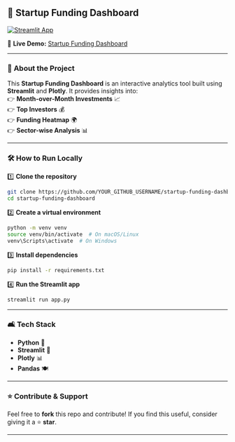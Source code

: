 ## 🚀 **Startup Funding Dashboard**  

[![Streamlit App](https://img.shields.io/badge/Live-Dashboard-brightgreen?style=for-the-badge&logo=streamlit)](https://startup-dashboard-i34lkylkhgdm4swfcmj4mk.streamlit.app/)  

🔗 **Live Demo:** [Startup Funding Dashboard](https://startup-dashboard-i34lkylkhgdm4swfcmj4mk.streamlit.app/)  

---

### 📌 **About the Project**  
This **Startup Funding Dashboard** is an interactive analytics tool built using **Streamlit** and **Plotly**. It provides insights into:  
👉 **Month-over-Month Investments** 📈  
👉 **Top Investors** 💰  
👉 **Funding Heatmap** 🌍  
👉 **Sector-wise Analysis** 📊  

---

### 🛠 **How to Run Locally**  

1️⃣ **Clone the repository**  
```bash
git clone https://github.com/YOUR_GITHUB_USERNAME/startup-funding-dashboard.git
cd startup-funding-dashboard
```

2️⃣ **Create a virtual environment**  
```bash
python -m venv venv
source venv/bin/activate  # On macOS/Linux
venv\Scripts\activate  # On Windows
```

3️⃣ **Install dependencies**  
```bash
pip install -r requirements.txt
```

4️⃣ **Run the Streamlit app**  
```bash
streamlit run app.py
```

---

### 🛋 **Tech Stack**  
- **Python** 🐍  
- **Streamlit** 🎈  
- **Plotly** 📊  
- **Pandas** 🍽  

---

### ⭐ **Contribute & Support**  
Feel free to **fork** this repo and contribute! If you find this useful, consider giving it a ⭐ **star**.  

---

